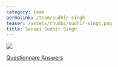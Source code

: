 ```yaml
---
category: team
permalink: /team/sudhir-singh
teaser: /assets/thumbs/sudhir-singh.png
title: Sensei Sudhir Singh
---
```


<img src="/assets/img/sudhir-singh.png" />

[Questionnare Answers](https://drive.google.com/open?id=1eZF1i-tu9xQQgZ9nqSh5RF5OLCPCQQ0h3-12oO_8lfU)
